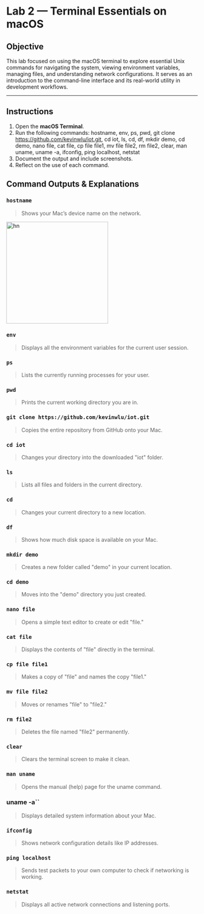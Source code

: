 # Lab 2 — Terminal Essentials on macOS

## Objective
This lab focused on using the macOS terminal to explore essential Unix commands for navigating the system, viewing environment variables, managing files, and understanding network configurations. It serves as an introduction to the command-line interface and its real-world utility in development workflows.

---

## Instructions

1. Open the **macOS Terminal**.
2. Run the following commands:
hostname,
env,
ps,
pwd,
git clone https://github.com/kevinwlu/iot.git,
cd iot,
ls,
cd,
df,
mkdir demo,
cd demo,
nano file,
cat file,
cp file file1,
mv file file2,
rm file2,
clear,
man uname,
uname -a,
ifconfig,
ping localhost,
netstat
3. Document the output and include screenshots.
4. Reflect on the use of each command.
## Command Outputs & Explanations

### `hostname`
> Shows your Mac’s device name on the network.
<img width="268" alt="hn" src="https://github.com/user-attachments/assets/36239f5c-9b02-41f1-8138-6802826fc1a4" />

### `env`
> Displays all the environment variables for the current user session.

### `ps`
>Lists the currently running processes for your user.

### `pwd`
>Prints the current working directory you are in.

### `git clone https://github.com/kevinwlu/iot.git`
>Copies the entire repository from GitHub onto your Mac.

### `cd iot`
>Changes your directory into the downloaded "iot" folder.

### `ls`
>Lists all files and folders in the current directory.

### `cd`
>Changes your current directory to a new location.

### `df`
>Shows how much disk space is available on your Mac.

### `mkdir demo`
>Creates a new folder called "demo" in your current location.

### `cd demo`
>Moves into the "demo" directory you just created.

### `nano file`
>Opens a simple text editor to create or edit "file."

### `cat file`
>Displays the contents of "file" directly in the terminal.

### `cp file file1`
>Makes a copy of "file" and names the copy "file1."

### `mv file file2`
>Moves or renames "file" to "file2."

### `rm file2`
>Deletes the file named "file2" permanently.

### `clear`
>Clears the terminal screen to make it clean.

### `man uname`
>Opens the manual (help) page for the uname command.

### uname -a``
>Displays detailed system information about your Mac.

### `ifconfig`
>Shows network configuration details like IP addresses.

### `ping localhost`
>Sends test packets to your own computer to check if networking is working.

### `netstat`
>Displays all active network connections and listening ports.
